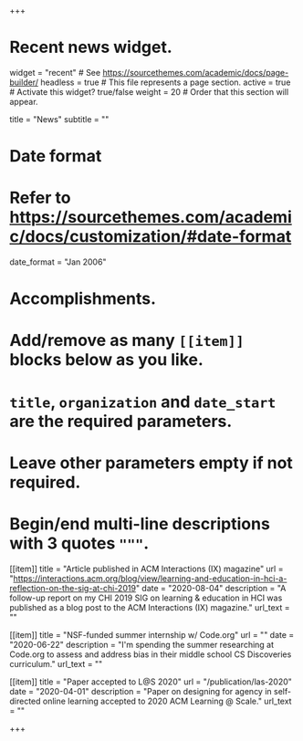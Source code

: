 +++
# Recent news widget.
widget = "recent"  # See https://sourcethemes.com/academic/docs/page-builder/
headless = true  # This file represents a page section.
active = true  # Activate this widget? true/false
weight = 20  # Order that this section will appear.

title = "News"
subtitle = ""

# Date format
#   Refer to https://sourcethemes.com/academic/docs/customization/#date-format
date_format = "Jan 2006"

# Accomplishments.
#   Add/remove as many `[[item]]` blocks below as you like.
#   `title`, `organization` and `date_start` are the required parameters.
#   Leave other parameters empty if not required.
#   Begin/end multi-line descriptions with 3 quotes `"""`.

[[item]]
  title = "Article published in ACM Interactions (IX) magazine"
  url = "https://interactions.acm.org/blog/view/learning-and-education-in-hci-a-reflection-on-the-sig-at-chi-2019"
  date = "2020-08-04"
  description = "A follow-up report on my CHI 2019 SIG on learning & education in HCI was published as a blog post to the ACM Interactions (IX) magazine."
  url_text = ""

[[item]]
  title = "NSF-funded summer internship w/ Code.org"
  url = ""
  date = "2020-06-22"
  description = "I'm spending the summer researching at Code.org to assess and address bias in their middle school CS Discoveries curriculum."
  url_text = ""


[[item]]
  title = "Paper accepted to L@S 2020"
  url = "/publication/las-2020"
  date = "2020-04-01"
  description = "Paper on designing for agency in self-directed online learning accepted to 2020 ACM Learning @ Scale."
  url_text = ""

+++
